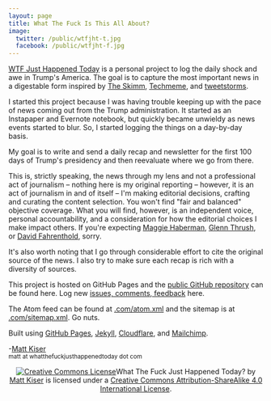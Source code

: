 ```yaml
---
layout: page
title: What The Fuck Is This All About?
image:
  twitter: /public/wtfjht-t.jpg
  facebook: /public/wtfjht-f.jpg
---
```


<div class="page">
  <p class="lead"><a href="{{ site.baseurl }}/">WTF Just Happened Today</a> is a personal project to log the daily shock and awe in Trump's America. The goal is to capture the most important news in a digestable form inspired by <a href="http://www.theskimm.com/">The Skimm</a>, <a href="http://techmeme.com/">Techmeme</a>, and <a href="http://www.theverge.com/2016/12/13/13936946/twitter-tweetstorm-thread-timeline-medium">tweetstorms</a>.
  </p>
  <p>I started this project because I was having trouble keeping up with the pace of news coming out from the Trump administration. It started as an Instapaper and Evernote notebook, but quickly became unwieldy as news events started to blur. So, I started logging the things on a day-by-day basis. 
  </p>
  <p>
    My goal is to write and send a daily recap and newsletter for the first 100 days of Trump's presidency and then reevaluate where we go from there. 
  </p>
  <p>This is, strictly speaking, the news through my lens and not a professional act of journalism – nothing here is my original reporting – however, it is an act of journalism in and of itself – I'm making editorial decisions, crafting and curating the content selection. You won't find "fair and balanced" objective coverage. What you will find, however, is an independent voice, personal accountability, and a consideration for how the editorial choices I make impact others. If you're expecting <a href="https://twitter.com/maggieNYT" target="_blank">Maggie Haberman</a>, <a href="https://twitter.com/glennthrush" target="_blank">Glenn Thrush</a>, or <a href="https://twitter.com/Fahrenthold" target="_blank">David Fahrenthold</a>, sorry. 
  </p>
  <p>
    It's also worth noting that I go through considerable effort to cite the original source of the news. I also try to make sure each recap is rich with a diversity of sources.
  </p>
  <p>
  	This project is hosted on GitHub Pages and the <a href="https://github.com/mkiser/mkiser.github.io">public GitHub repository</a> can be found here. Log new <a href="https://github.com/mkiser/mkiser.github.io/issues/new">issues, comments, feedback</a> here.
  </p>
  <p>
    The Atom feed can be found at <a href="https://whatthefuckjusthappenedtoday.com/atom.xml">.com/atom.xml</a> and the sitemap is at <a href="https://whatthefuckjusthappenedtoday.com/sitemap.xml">.com/sitemap.xml</a>. Go nuts.
  </p>
  <p>
    Built using <a href="https://pages.github.com/">GitHub Pages</a>, <a href="http://jekyllrb.com/">Jekyll</a>, <a href="https://www.cloudflare.com">Cloudflare</a>, and <a href="https://mailchimp.com/">Mailchimp</a>.
  </p>
   <p class="lead">-<a href="https://twitter.com/matt_kiser/">Matt Kiser</a><br>
    <small>matt at whatthefuckjusthappenedtoday dot com</small></p>
  <center>
  <p>
  	<a rel="license" href="http://creativecommons.org/licenses/by-sa/4.0/"><img alt="Creative Commons License" style="border-width:0" src="https://i.creativecommons.org/l/by-sa/4.0/88x31.png" /></a><span xmlns:dct="http://purl.org/dc/terms/" href="http://purl.org/dc/dcmitype/Text" property="dct:title" rel="dct:type">What The Fuck Just Happened Today?</span> by <a xmlns:cc="http://creativecommons.org/ns#" href="https://whatthefuckjusthappenedtoday.com" property="cc:attributionName" rel="cc:attributionURL">Matt Kiser</a> is licensed under a <a rel="license" href="http://creativecommons.org/licenses/by-sa/4.0/">Creative Commons Attribution-ShareAlike 4.0 International License</a>.
 </p>
</center>
</div>
